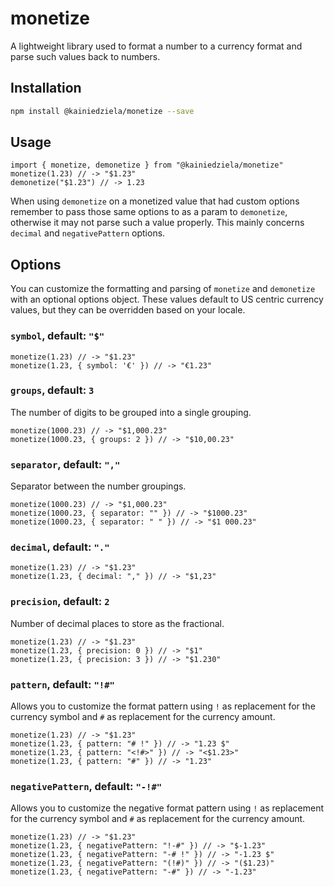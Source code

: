 # monetize

A lightweight library used to format a number to a currency format and parse such values back to numbers.

## Installation

```bash
npm install @kainiedziela/monetize --save
```

## Usage

```JS
import { monetize, demonetize } from "@kainiedziela/monetize"
monetize(1.23) // -> "$1.23"
demonetize("$1.23") // -> 1.23
```

When using `demonetize` on a monetized value that had custom options remember to pass those same options to as a param to `demonetize`, otherwise it may not parse such a value properly. This mainly concerns `decimal` and `negativePattern` options.

## Options

You can customize the formatting and parsing of `monetize` and `demonetize` with an optional options object. These values default to US centric currency values, but they can be overridden based on your locale.

### `symbol`, default: `"$"`

```JS
monetize(1.23) // -> "$1.23"
monetize(1.23, { symbol: '€' }) // -> "€1.23"
```

### `groups`, default: `3`

The number of digits to be grouped into a single grouping.

```JS
monetize(1000.23) // -> "$1,000.23"
monetize(1000.23, { groups: 2 }) // -> "$10,00.23"
```

### `separator`, default: `","`

Separator between the number groupings.

```JS
monetize(1000.23) // -> "$1,000.23"
monetize(1000.23, { separator: "" }) // -> "$1000.23"
monetize(1000.23, { separator: " " }) // -> "$1 000.23"
```

### `decimal`, default: `"."`

```JS
monetize(1.23) // -> "$1.23"
monetize(1.23, { decimal: "," }) // -> "$1,23"
```

### `precision`, default: `2`

Number of decimal places to store as the fractional.

```JS
monetize(1.23) // -> "$1.23"
monetize(1.23, { precision: 0 }) // -> "$1"
monetize(1.23, { precision: 3 }) // -> "$1.230"
```

### `pattern`, default: `"!#"`

Allows you to customize the format pattern using `!` as replacement for the currency symbol and `#` as replacement for the currency amount.

```JS
monetize(1.23) // -> "$1.23"
monetize(1.23, { pattern: "# !" }) // -> "1.23 $"
monetize(1.23, { pattern: "<!#>" }) // -> "<$1.23>"
monetize(1.23, { pattern: "#" }) // -> "1.23"
```

### `negativePattern`, default: `"-!#"`

Allows you to customize the negative format pattern using `!` as replacement for the currency symbol and `#` as replacement for the currency amount.

```JS
monetize(1.23) // -> "$1.23"
monetize(1.23, { negativePattern: "!-#" }) // -> "$-1.23"
monetize(1.23, { negativePattern: "-# !" }) // -> "-1.23 $"
monetize(1.23, { negativePattern: "(!#)" }) // -> "($1.23)"
monetize(1.23, { negativePattern: "-#" }) // -> "-1.23"
```
